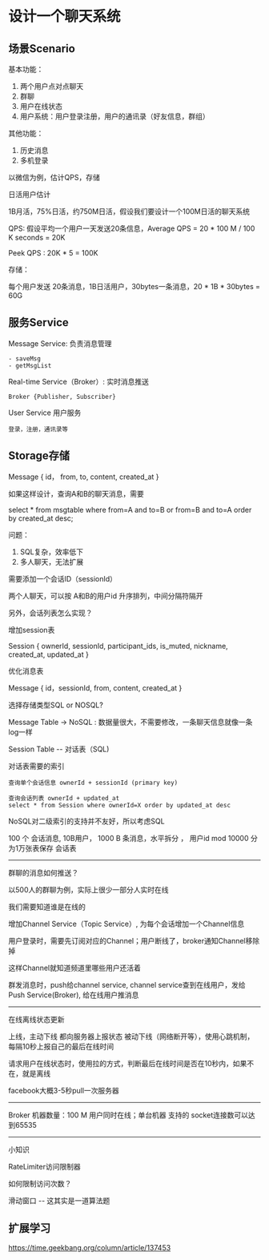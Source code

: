 # 设计一个聊天系统

## 场景Scenario

基本功能：

1. 两个用户点对点聊天
2. 群聊
3. 用户在线状态
4. 用户系统：用户登录注册，用户的通讯录（好友信息，群组）

其他功能：

1. 历史消息
2. 多机登录

以微信为例，估计QPS，存储

日活用户估计

1B月活，75%日活，约750M日活，假设我们要设计一个100M日活的聊天系统

QPS: 假设平均一个用户一天发送20条信息，Average QPS = 20 * 100 M / 100 K seconds = 20K

Peek QPS : 20K * 5 = 100K

存储：

每个用户发送 20条消息，1B日活用户，30bytes一条消息，20 * 1B * 30bytes = 60G

## 服务Service

Message Service: 负责消息管理

    - saveMsg
    - getMsgList

Real-time Service（Broker）: 实时消息推送

    Broker {Publisher, Subscriber}

User Service 用户服务

    登录，注册，通讯录等

## Storage存储

Message {
    id， from, to, content, created_at
}

如果这样设计，查询A和B的聊天消息，需要

select * from msgtable where from=A and to=B or from=B and to=A order by created_at desc;

问题：

1. SQL复杂，效率低下
2. 多人聊天，无法扩展

需要添加一个会话ID（sessionId）

两个人聊天，可以按 A和B的用户id 升序排列，中间分隔符隔开

另外，会话列表怎么实现？

增加session表

Session {
    ownerId, sessionId, participant_ids, is_muted, nickname, created_at, updated_at
}

优化消息表

Message {
    id，sessionId, from, content, created_at
}

选择存储类型SQL or NOSQL?

Message Table -> NoSQL : 数据量很大，不需要修改，一条聊天信息就像一条log一样

Session Table -- 对话表（SQL)

对话表需要的索引

    查询单个会话信息 ownerId + sessionId (primary key)

    查询会话列表 ownerId + updated_at
    select * from Session where ownerId=X order by updated_at desc

NoSQL对二级索引的支持并不友好，所以考虑SQL

100 个 会话消息, 10B用户， 1000 B 条消息，水平拆分 ， 用户id mod 10000 分为1万张表保存 会话表

---

群聊的消息如何推送？

以500人的群聊为例，实际上很少一部分人实时在线

我们需要知道谁是在线的

增加Channel Service（Topic Service）, 为每个会话增加一个Channel信息

用户登录时，需要先订阅对应的Channel；用户断线了，broker通知Channel移除掉

这样Channel就知道频道里哪些用户还活着

群发消息时，push给channel service, channel service查到在线用户，发给Push Service(Broker), 给在线用户推消息

---

在线离线状态更新

上线，主动下线 都向服务器上报状态
被动下线（网络断开等），使用心跳机制，每隔10秒上报自己的最后在线时间

请求用户在线状态时，使用拉的方式，判断最后在线时间是否在10秒内，如果不在，就是离线

facebook大概3-5秒pull一次服务器

---

Broker 机器数量：100 M 用户同时在线；单台机器 支持的 socket连接数可以达到65535

---

小知识

RateLimiter访问限制器

如何限制访问次数？

滑动窗口 -- 这其实是一道算法题


## 扩展学习

https://time.geekbang.org/column/article/137453
